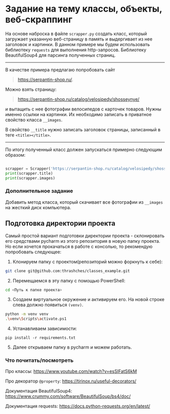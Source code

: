 # Задание на тему классы, объекты, веб-скраппинг

На основе наброска в файле ```scrapper.py``` создать класс, который загружает указанную веб-страницу в память и выдергивает из нее заголовок и картинки. В данном примере мы будем использовать библиотеку ```requests``` для выполнения http-запросов. Библиотеку BeautifulSoup4 для парсинга полученных страниц.

---

В качестве примера предлагаю попробовать сайт 

> https://serpantin-shop.ru/. 

Можно взять страницу:

> https://serpantin-shop.ru/catalog/velosipedy/shosseynye/

и вытащить с нее фотографии велосипедов с карточек товаров. Нужны именно ссылки на картинки. Их необходимо записать в приватное свойство класса ```__images```.

В свойство ```__title``` нужно записать заголовок страницы, записанный в теге ```<title></title>```.

---

По итогу полученный класс должен запускаться примерно следующим образом:
```python

scrapper = Scrapper('https://serpantin-shop.ru/catalog/velosipedy/shosseynye/')
print(scrapper.title)
print(scrapper.images)

```

### Дополнительное задание

Добавить метод класса, который скачивает все фотографии из ```__images``` на жесткий диск компьютера.


## Подготовка директории проекта

Самый простой вариант подготовки директории проекта - склонировать его средствами pycharm из этого репозитория в новую папку проекта. Но если хочется прокачаться в работе с консолью, то рекомендую попробовать следующее:

1. Клонируем папку с проектом(репозиторий можно форкнуть к себе):

```bash
git clone git@github.com:thrashches/classes_example.git
```

2. Перемещаемся в эту папку с помощью PowerShell:

```bash
cd <Путь к папке проекта>
```

3. Создаем виртуальное окружение и активируем его. На новой строке слева должно появиться ```(venv)```.

```bash
python -m venv venv
.\venv\Scripts\activate.ps1
```

4. Устанавливаем зависимости:

```
pip install -r requirements.txt
```

5. Далее открываем папку в pycharm и можем работать.

### Что почитать/посмотреть

Про классы:
https://www.youtube.com/watch?v=esSIFatS6kM

Про декоратор ```@property```:
https://tirinox.ru/useful-decorators/

Документация BeautifulSoup4: https://www.crummy.com/software/BeautifulSoup/bs4/doc/

Документация requests: https://docs.python-requests.org/en/latest/